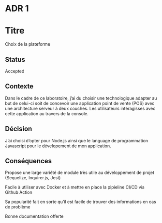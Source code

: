 # ADR 1

# Titre 

Choix de la plateforme

## Status

Accepted

## Contexte

Dans le cadre de ce laboratoire, j’ai du choisir une technologique adapter au but de celui-ci soit de concevoir une application point de vente (POS) avec une architecture serveur à deux couches. Les utilisateurs intéragisses avec cette application au travers de la console.

## Décision

J’ai choisi d’opter pour Node.js ainsi que le language de programmation Javascript pour le dévelopement de mon application.

## Conséquences

Propose une large variété de module très utile au développement de projet (Sequelize, Inquirer.js, Jest)

Facile à utiliser avec Docker et à mettre en place la pipieline CI/CD via Github Action

Sa popularité fait en sorte qu’il est facile de trouver des informations en cas de problème

Bonne documentation offerte